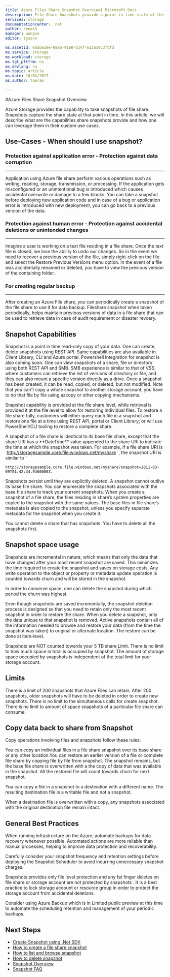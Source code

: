 ```yaml
---
title: Azure Files Share Snapshot Overview| Microsoft Docs
description: File Share Snapshots provide a point in time state of the contents of a cloud file share. Only the incremental changes to individual files in the share will be written to the Snapshot.
services: storage
documentationcenter: .net
author: renash
manager: aungoo
editor: tysonn

ms.assetid: edabe3ee-688b-41e0-b34f-613ac9c3fdfd
ms.service: storage
ms.workload: storage
ms.tgt_pltfrm: na
ms.devlang: na
ms.topic: article
ms.date: 10/04/2017
ms.author: tamram

---
```


#Azure Files Share Snapshot Overview

Azure Storage provides the capability to take snapshots of file share. Snapshots
capture the share state at that point in time. In this article, we will describe
what are the capabilities share snapshots provide and how one can leverage them in their custom use cases.


## Use-Cases - When should I use snapshot?

### Protection against application error - Protection against data corruption
-------------------------------------------------------------------------

Application using Azure file share perform various operations such as writing, reading, storage, transmission, or processing. If the application gets misconfigured
or an unintentional bug is introduced which causes accidental overwrite or
damage to a few blocks. You can take a snapshot before deploying new application code and in case of a bug or application error is introduced with new deployment, you can go back to a
previous version of the data. 

### Protection against human error - Protection against accidental deletions or unintended changes
----------------------------------------------------------------------------------------------

Imagine a user is working on a text file residing in a file share. Once the text file is closed, we lose
the ability to undo our changes. So in the event we need to recover a previous
version of the file, simply right-click on the file and select the Restore
Previous Versions menu option. In the event of a file was accidentally renamed or deleted,
you have to view the previous version of the containing folder.

### For creating regular backup
---------------------------

After creating an Azure File share, you can periodically create a snapshot of
the file share to use it for data backup. Fileshare snapshot when taken periodically, helps maintain previous versions of data in a file share that can be used to retrieve data in case of audit requirement or disaster revoery.

## Snapshot Capabilities

Snapshot is a point in time read-only copy of your data. One can create, delete snapshots using REST API. Same capabilities are also available in Client Library, CLI and Azure portal. Powershell integration for snapshot is also coming soon. One can view snapshots of a share, file or directory using both REST API and SMB. SMB experience is similar to that of VSS, where customers can retrieve the list of versions of directory or file, and they can also mount a specific version directly as a drive. Once a snapshot has been created, it can be read, copied, or deleted, but not modified. Note that you can't copy a whole snapshot to another storage account, you have to do that file by file using azcopy or other copying mechanisms.

Snapshot capability is provided at the file share level, while
retrieval is provided it at the file level to allow for restoring individual
files. To restore a file share fully, customers will either query each file in a
snapshot and restore one file at a time using REST API, portal or Client
Library; or will use PowerShell/CLI tooling to restore a complete share.

A snapshot of a file share is identical to its base file share, except that the
share URI has a \*\*DateTime\*\* value appended to the share URI to indicate the
time at which the snapshot was taken. For example, if a file share URI is
\`http://storagesample.core.file.windows.net/myshare \`, the snapshot URI is
similar to \`
```
http://storagesample.core.file.windows.net/myshare?snapshot=2011-03-09T01:42:34.9360000Z.
```

Snapshots persist until they are explicitly deleted. A snapshot cannot outlive
its base file share. You can enumerate the snapshots associated with the base
file share to track your current snapshots. When you create a snapshot of a file
share, the files residing in share’s system properties are copied to the
snapshot with the same values. The base files in file share’s metadata is also
copied to the snapshot, unless you specify separate metadata for the snapshot
when you create it.

You cannot delete a share that has snapshots. You have to delete all the snapshots first.


## Snapshot space usage 

Snapshots are incremental in nature, which means that only the data that have
changed after your most recent snapshot are saved. This minimizes the time
required to create the snapshot and saves on storage costs. Any write operation to the object or property or metadata update operation is counted towards churn and will be stored in the snapshot. 

In order to conserve space, one can delete the snapshot during which period the churn was highest.

Even though snapshots are saved incrementally, the snapshot deletion process is
designed so that you need to retain only the most recent snapshot in order to
restore the share. When you delete a snapshot, only the data unique to that
snapshot is removed. Active snapshots contain all of the information needed to
browse and restore your data (from the time the snapshot was taken) to original
or alternate location. The restore can be done at item-level.

Snapshots are NOT counted towards your 5 TB share Limit. There is no limit to
how much space in total is occupied by snapshot. The amount of storage
space occupied by snapshots is independent of the total limit for your storage
account. 

## Limits

There is a limit of 200 snapshots that Azure Files can retain. After 200
snapshots, older snapshots will have to be deleted in order to create new
snapshots. There is no limit to the simultaneous calls for create snapshot.
There is no limit to amount of space snapshots of a particular file share can
consume. 

## Copy data back to share from Snapshot

Copy operations involving files and snapshots follow these rules:

You can copy an individual files in a file share snapshot over its base share or
any other location.You can restore an earlier version of a file or complete file share by copying file by file from snapshot. The
snapshot remains, but the base file share is overwritten with a the copy of data that was available in the snapshot. All the restored file will count towards churn for next snapshot.

You can copy a file in a snapshot to a destination with a different name. The
resulting destination file is a writable file and not a snapshot.

When a destination file is overwritten with a copy, any
snapshots associated with the original destination file remain intact.

## General Best Practices 

When running infrastructure on the Azure, automate backups for data recovery
whenever possible. Automated actions are more reliable than manual processes,
helping to improve data protection and recoverability. 

Carefully consider your snapshot frequency and retention settings before
deploying the Snapshot Scheduler to avoid incurring unnecessary snapshot
charges.

Snapshots provides only file level protection and any fat finger deletes on file share or storage account are not protected by snapshots . It is a best practice to lock storage account or resource group in order to protect the storage account from accidental deletions.

Consider using Azure Backup which is in Limited public preview at this time to automate the scheduling retention and management of your periodic backups.

## Next Steps
* [Create Snapshot using .Net SDK](storage-dotnet-how-to-use-files.md#snapshots)
* [How to create a file share snapshot](storage-snapshots-create.md)
* [How to list and browse snapshot](storage-snapshots-list-browse.md)
* [How to delete snapshot](storage-snapshots-delete.md)
* [Snapshot Overview](storage-snapshots-files.md)
* [Snapshot FAQ](storage-files-faq.md#snapshots)

